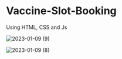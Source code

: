 # Vaccine-Slot-Booking 
Using HTML, CSS and Js

![2023-01-09 (9)](https://user-images.githubusercontent.com/80100728/211357042-b7da2b04-e902-4862-b252-f639cab91203.png)

![2023-01-09 (8)](https://user-images.githubusercontent.com/80100728/211356944-028378dc-cec1-4043-8e4e-e15f6e48935d.png)
